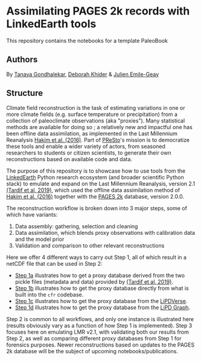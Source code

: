 # Assimilating PAGES 2k records with LinkedEarth tools

This repository contains the notebooks for a template PaleoBook

## Authors

By [Tanaya Gondhalekar](https://orcid.org/0009-0004-2440-3266), [Deborah Khider](https://orcid.org/0000-0001-7501-8430) & [Julien Emile-Geay](https://orcid.org/0000-0001-5920-4751)

## Structure

Climate field reconstruction is the task of estimating variations in one or more climate fields (e.g. surface temperature or precipitation) from a collection of paleoclimate observations (aka "proxies"). Many statistical methods are available for doing so ; a relatively new and impactful one has been offline data assimilation, as implemented in the Last Millennium Reanalysis [Hakim et al. (2016)](http://dx.doi.org/10.1002/2016JD024751). Part of [PReSto](https://paleopresto.com)'s mission is to democratize these tools and enable a wider variety of actors, from seasoned researchers to students or citizen scientists, to generate their own reconstructions based on available code and data.  

The purpose of this repository is to showcase how to use tools from the [LinkedEarth](http://linked.earth) Python research ecosystem (and broader scientific Python stack) to emulate and expand on the Last Millennium Reanalysis, version 2.1 [(Tardif et al, 2019)](https://doi.org/10.5194/cp-15-1251-2019), which used the offline data assimilation method of [Hakim et al. (2016)](http://dx.doi.org/10.1002/2016JD024751) together with the [PAGES 2k](http://dx.doi.org/10.1038/sdata.2017.88) database, version 2.0.0. 

The reconstruction workflow is broken down into 3 major steps, some of which have variants:
1. Data assembly: gathering, selection and cleaning
2. Data assimilation, which blends proxy observations with calibration data and the model prior
3. Validation and comparison to other relevant reconstructions

Here we offer 4 different ways to carry out Step 1, all of which result in a netCDF file that can be used in Step 2:

- [Step 1a](./C01_a_db_assembly_Tardif2019_pickle.html) illustrates how to get a proxy database derived from the two pickle files (metadata and data) provided by [(Tardif et al, 2019)](https://doi.org/10.5194/cp-15-1251-2019).
- [Step 1b](./C01_b_db_assembly_cfr_PAGES2k.html) illustrates how to get the proxy database directly from what is built into the `cfr` codebase. 
- [Step 1c](./C01_c_db_assembly_LiPDVerse.html) illustrates how to get the proxy database from the [LiPDVerse](https://lipdverse.org). 
- [Step 1d](./C01_d_db_assembly_LiPDGraph.html) illustrates how to get the proxy database from the [LiPD Graph](http://linkedearth.graphdb.mint.isi.edu).

Step 2 is common to all workflows, and only one instance is illustrated here (results obviously vary as a function of how Step 1 is implemented). Step 3 focuses here on emulating LMR v2.1, with validating both our results from Step 2, as well as comparing different proxy databases from Step 1 for forensics purposes. Newer reconstructions based on updates to the PAGES 2k database will be the subject of upcoming notebooks/publications.
